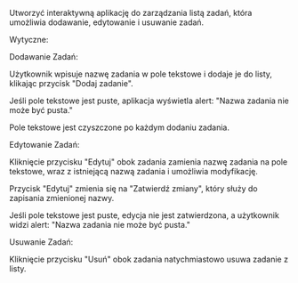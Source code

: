 Utworzyć interaktywną aplikację do zarządzania listą zadań, która umożliwia dodawanie, edytowanie i usuwanie zadań.

Wytyczne:

Dodawanie Zadań:

Użytkownik wpisuje nazwę zadania w pole tekstowe i dodaje je do listy, klikając przycisk "Dodaj zadanie".

Jeśli pole tekstowe jest puste, aplikacja wyświetla alert: "Nazwa zadania nie może być pusta."

Pole tekstowe jest czyszczone po każdym dodaniu zadania.

Edytowanie Zadań:

Kliknięcie przycisku "Edytuj" obok zadania zamienia nazwę zadania na pole tekstowe, wraz z istniejącą nazwą zadania i umożliwia modyfikację.

Przycisk "Edytuj" zmienia się na "Zatwierdź zmiany", który służy do zapisania zmienionej nazwy.

Jeśli pole tekstowe jest puste, edycja nie jest zatwierdzona, a użytkownik widzi alert: "Nazwa zadania nie może być pusta."

Usuwanie Zadań:

Kliknięcie przycisku "Usuń" obok zadania natychmiastowo usuwa zadanie z listy.
